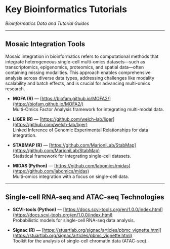 # Key Bioinformatics Tutorials  
*Bioinformatics Data and Tutorial Guides*

---

## Mosaic Integration Tools
Mosaic integration in bioinformatics refers to computational methods that integrate heterogeneous single-cell multi-omics datasets—such as transcriptomics, epigenomics, proteomics, and spatial data—often containing missing modalities. This approach enables comprehensive analysis across diverse data types, addressing challenges like modality scalability and batch effects, and is crucial for advancing multi-omics research.

- **MOFA (R)** — [https://biofam.github.io/MOFA2/](https://biofam.github.io/MOFA2/)  
  Multi-Omics Factor Analysis framework for integrating multi-modal data.

- **LIGER (R)** — [https://github.com/welch-lab/liger](https://github.com/welch-lab/liger)  
  Linked Inference of Genomic Experimental Relationships for data integration.

- **STABMAP (R)** — [https://github.com/MarioniLab/StabMap](https://github.com/MarioniLab/StabMap)  
  Statistical framework for integrating single-cell datasets.

- **MIDAS (Python)** — [https://github.com/labomics/midas](https://github.com/labomics/midas)  
  Multi-omics integration with a focus on single-cell data.

---

## Single-cell RNA-seq and ATAC-seq Technologies

- **SCVI-tools (Python)** — [https://docs.scvi-tools.org/en/1.0.0/index.html](https://docs.scvi-tools.org/en/1.0.0/index.html)  
  Probabilistic models for single-cell RNA-seq data analysis.

- **Signac (R)** — [https://stuartlab.org/signac/articles/pbmc_vignette.html](https://stuartlab.org/signac/articles/pbmc_vignette.html)  
  Toolkit for the analysis of single-cell chromatin data (ATAC-seq).
